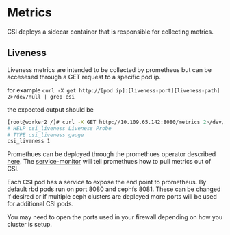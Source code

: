 # Metrics

CSI deploys a sidecar container that is responsible for collecting metrics.

## Liveness

Liveness metrics are intended to be collected by prometheus but can be accesesed
through a GET request to a specific pod ip.

for example
`curl -X get http://[pod ip]:[liveness-port][liveness-path] 2>/dev/null | grep csi`

the expected output should be

```bash
[root@worker2 /]# curl -X GET http://10.109.65.142:8080/metrics 2>/dev/null | grep csi
# HELP csi_liveness Liveness Probe
# TYPE csi_liveness gauge
csi_liveness 1
```

Promethues can be deployed through the promethues operator described [here](https://coreos.com/operators/prometheus/docs/latest/user-guides/getting-started.html).
The [service-monitor](../examples/service-monitor.yaml) will tell promethues how
to pull metrics out of CSI.

Each CSI pod has a service to expose the end point to prometheus. By default rbd
pods run on port 8080 and cephfs 8081.
These can be changed if desired or if multiple ceph clusters are deployed more
ports will be used for additional CSI pods.

You may need to open the ports used in your firewall depending on how you
cluster is setup.
